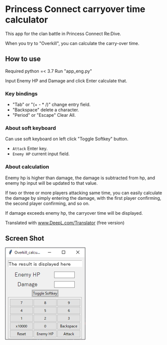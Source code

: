 # Princess Connect carryover time calculator

This app for the clan battle in Princess Connect Re:Dive.

When you try to "Overkill", you can calculate the carry-over time.

## How to use

Required python =< 3.7
Run "app_eng.py"

Input Enemy HP and Damage and click Enter calculate that.

### Key bindings

- "Tab" or "(+ - * /)" change entry field.
- "Backspace" delete a character.
- "Period" or "Escape" Clear All.

### About soft keyboard

Can use soft keyboard on left click "Toggle Softkey" button.

- `Attack` Enter key.
- `Enemy HP` current input field.

### About calculation

Enemy hp is higher than damage, the damage is subtracted from hp, and enemy hp input will be updated to that value.

If two or three or more players attacking same time, you can easily calculate the damage by simply entering the damage, with the first player confirming, the second player confirming, and so on.

If damage exceeds enemy hp, the carryover time will be displayed.

Translated with www.DeepL.com/Translator (free version)

## Screen Shot

![Screen Shot](ss_eng.png)
